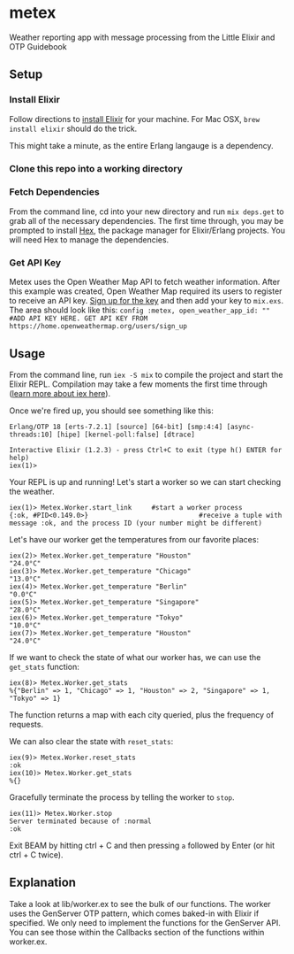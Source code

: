 # metex
Weather reporting app with message processing from the Little Elixir and OTP Guidebook

## Setup
### Install Elixir
Follow directions to [install Elixir](http://elixir-lang.org/install.html) for your machine. For Mac OSX, `brew install elixir` should do the trick.

This might take a minute, as the entire Erlang langauge is a dependency. 

### Clone this repo into a working directory

### Fetch Dependencies
From the command line, cd into your new directory and run `mix deps.get` to grab all of the necessary dependencies. The first time through, you may be prompted to install [Hex](https://hex.pm/), the package manager for Elixir/Erlang projects. You will need Hex to manage the dependencies.

### Get API Key
Metex uses the Open Weather Map API to fetch weather information. After this example was created, Open Weather Map required its users to register to receive an API key. [Sign up for the key](https://home.openweathermap.org/users/sign_up) and then add your key to `mix.exs`. The area should look like this:
`config :metex, open_weather_app_id: "" #ADD API KEY HERE. GET API KEY FROM https://home.openweathermap.org/users/sign_up`

## Usage
From the command line, run `iex -S mix` to compile the project and start the Elixir REPL. Compilation may take a few moments the first time through ([learn more about iex here](http://elixir-lang.org/docs/stable/iex/IEx.html)).

Once we're fired up, you should see something like this:

```
Erlang/OTP 18 [erts-7.2.1] [source] [64-bit] [smp:4:4] [async-threads:10] [hipe] [kernel-poll:false] [dtrace]

Interactive Elixir (1.2.3) - press Ctrl+C to exit (type h() ENTER for help)
iex(1)> 
```
Your REPL is up and running! Let's start a worker so we can start checking the weather.

```
iex(1)> Metex.Worker.start_link 	#start a worker process
{:ok, #PID<0.149.0>} 							#receive a tuple with message :ok, and the process ID (your number might be different)
```

Let's have our worker get the temperatures from our favorite places:
```
iex(2)> Metex.Worker.get_temperature "Houston"
"24.0°C"
iex(3)> Metex.Worker.get_temperature "Chicago"
"13.0°C"
iex(4)> Metex.Worker.get_temperature "Berlin"
"0.0°C"
iex(5)> Metex.Worker.get_temperature "Singapore"
"28.0°C"
iex(6)> Metex.Worker.get_temperature "Tokyo"
"10.0°C"
iex(7)> Metex.Worker.get_temperature "Houston"
"24.0°C"
```
If we want to check the state of what our worker has, we can use the `get_stats` function:
```
iex(8)> Metex.Worker.get_stats
%{"Berlin" => 1, "Chicago" => 1, "Houston" => 2, "Singapore" => 1, "Tokyo" => 1}
```
The function returns a map with each city queried, plus the frequency of requests.

We can also clear the state with `reset_stats`:
```
iex(9)> Metex.Worker.reset_stats
:ok
iex(10)> Metex.Worker.get_stats
%{}
```

Gracefully terminate the process by telling the worker to `stop`.
```
iex(11)> Metex.Worker.stop
Server terminated because of :normal
:ok
```
Exit BEAM by hitting ctrl + C and then pressing `a` followed by Enter (or hit ctrl + C twice).

## Explanation
Take a look at lib/worker.ex to see the bulk of our functions. The worker uses the GenServer OTP pattern, which comes baked-in with Elixir if specified. We only need to implement the functions for the GenServer API. You can see those within the Callbacks section of the functions within worker.ex. 